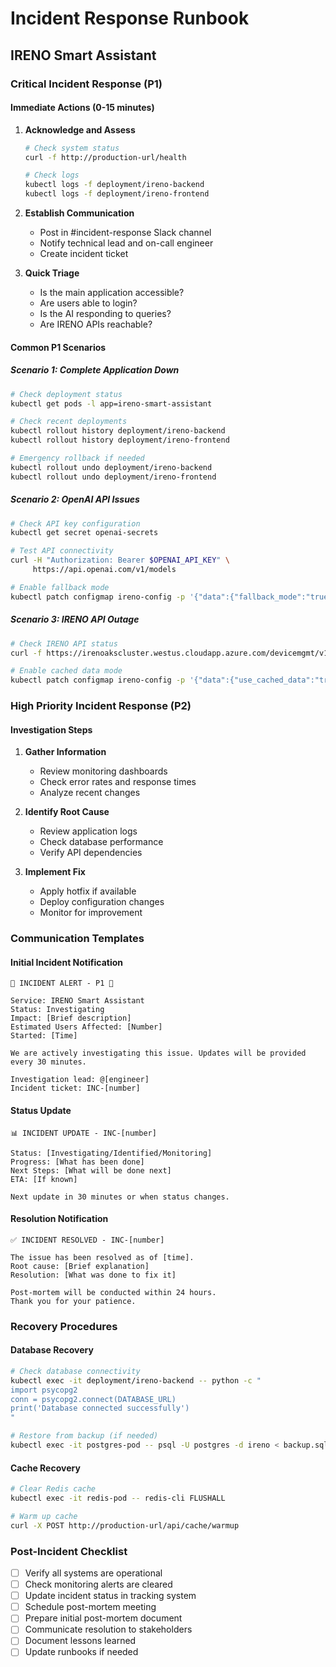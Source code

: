 # Incident Response Runbook
## IRENO Smart Assistant

### Critical Incident Response (P1)

#### Immediate Actions (0-15 minutes)
1. **Acknowledge and Assess**
   ```bash
   # Check system status
   curl -f http://production-url/health
   
   # Check logs
   kubectl logs -f deployment/ireno-backend
   kubectl logs -f deployment/ireno-frontend
   ```

2. **Establish Communication**
   - Post in #incident-response Slack channel
   - Notify technical lead and on-call engineer
   - Create incident ticket

3. **Quick Triage**
   - Is the main application accessible?
   - Are users able to login?
   - Is the AI responding to queries?
   - Are IRENO APIs reachable?

#### Common P1 Scenarios

##### Scenario 1: Complete Application Down
```bash
# Check deployment status
kubectl get pods -l app=ireno-smart-assistant

# Check recent deployments
kubectl rollout history deployment/ireno-backend
kubectl rollout history deployment/ireno-frontend

# Emergency rollback if needed
kubectl rollout undo deployment/ireno-backend
kubectl rollout undo deployment/ireno-frontend
```

##### Scenario 2: OpenAI API Issues
```bash
# Check API key configuration
kubectl get secret openai-secrets

# Test API connectivity
curl -H "Authorization: Bearer $OPENAI_API_KEY" \
     https://api.openai.com/v1/models

# Enable fallback mode
kubectl patch configmap ireno-config -p '{"data":{"fallback_mode":"true"}}'
```

##### Scenario 3: IRENO API Outage
```bash
# Check IRENO API status
curl -f https://irenoakscluster.westus.cloudapp.azure.com/devicemgmt/v1/collector/count

# Enable cached data mode
kubectl patch configmap ireno-config -p '{"data":{"use_cached_data":"true"}}'
```

### High Priority Incident Response (P2)

#### Investigation Steps
1. **Gather Information**
   - Review monitoring dashboards
   - Check error rates and response times
   - Analyze recent changes

2. **Identify Root Cause**
   - Review application logs
   - Check database performance
   - Verify API dependencies

3. **Implement Fix**
   - Apply hotfix if available
   - Deploy configuration changes
   - Monitor for improvement

### Communication Templates

#### Initial Incident Notification
```
🚨 INCIDENT ALERT - P1 🚨

Service: IRENO Smart Assistant
Status: Investigating
Impact: [Brief description]
Estimated Users Affected: [Number]
Started: [Time]

We are actively investigating this issue. Updates will be provided every 30 minutes.

Investigation lead: @[engineer]
Incident ticket: INC-[number]
```

#### Status Update
```
📊 INCIDENT UPDATE - INC-[number]

Status: [Investigating/Identified/Monitoring]
Progress: [What has been done]
Next Steps: [What will be done next]
ETA: [If known]

Next update in 30 minutes or when status changes.
```

#### Resolution Notification
```
✅ INCIDENT RESOLVED - INC-[number]

The issue has been resolved as of [time].
Root cause: [Brief explanation]
Resolution: [What was done to fix it]

Post-mortem will be conducted within 24 hours.
Thank you for your patience.
```

### Recovery Procedures

#### Database Recovery
```bash
# Check database connectivity
kubectl exec -it deployment/ireno-backend -- python -c "
import psycopg2
conn = psycopg2.connect(DATABASE_URL)
print('Database connected successfully')
"

# Restore from backup (if needed)
kubectl exec -it postgres-pod -- psql -U postgres -d ireno < backup.sql
```

#### Cache Recovery
```bash
# Clear Redis cache
kubectl exec -it redis-pod -- redis-cli FLUSHALL

# Warm up cache
curl -X POST http://production-url/api/cache/warmup
```

### Post-Incident Checklist
- [ ] Verify all systems are operational
- [ ] Check monitoring alerts are cleared
- [ ] Update incident status in tracking system
- [ ] Schedule post-mortem meeting
- [ ] Prepare initial post-mortem document
- [ ] Communicate resolution to stakeholders
- [ ] Document lessons learned
- [ ] Update runbooks if needed
